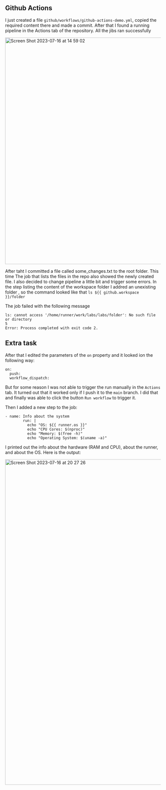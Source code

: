 ## Github Actions 
I just created a file ```github/workflows/github-actions-demo.yml```, copied the required content there and made a commit. After that I found a running pipeline in the Actions tab of the repository. All the jibs ran successfully 

<img width="734" alt="Screen Shot 2023-07-16 at 14 59 02" src="https://github.com/FK12344321/labs/assets/69464701/91912995-7d70-4ee9-b6db-472350a1b732">

After taht I committed a file called some_changes.txt to the root folder. This time The job that lists the files in the repo also showed the newly created file. I also decided to change pipeline a little bit and trigger some errors. In the step listing the content of the workspace folder I addred an unexisting folder , so the command looked like that ```ls ${{ github.workspace }}/folder```

The job failed with the following message

```
ls: cannot access '/home/runner/work/labs/labs/folder': No such file or directory
5
Error: Process completed with exit code 2.
```

## Extra task 
After that I edited the parameters of the ```on``` property and it looked ion the following way: 

```
on: 
  push: 
  workflow_dispatch:
```

But for some reason I was not able to trigger the run manually in the ```Actions``` tab. It turned out that it worked only if I push it to the ```main``` branch. I did that and finally was able to click the button ```Run workflow``` to trigger it.  

Then I added a new step to the job:

```
- name: Info about the system
        run: |
          echo "OS: ${{ runner.os }}"
          echo "CPU Cores: $(nproc)"
          echo "Memory: $(free -h)"
          echo "Operating System: $(uname -a)"
```

I printed out the info about the hardware (RAM and CPU), about the runner, and about the OS. Here is the output: 

<img width="1054" alt="Screen Shot 2023-07-16 at 20 27 26" src="https://github.com/FK12344321/labs/assets/69464701/f26634db-922d-4c71-940d-8cff802aebc4">
